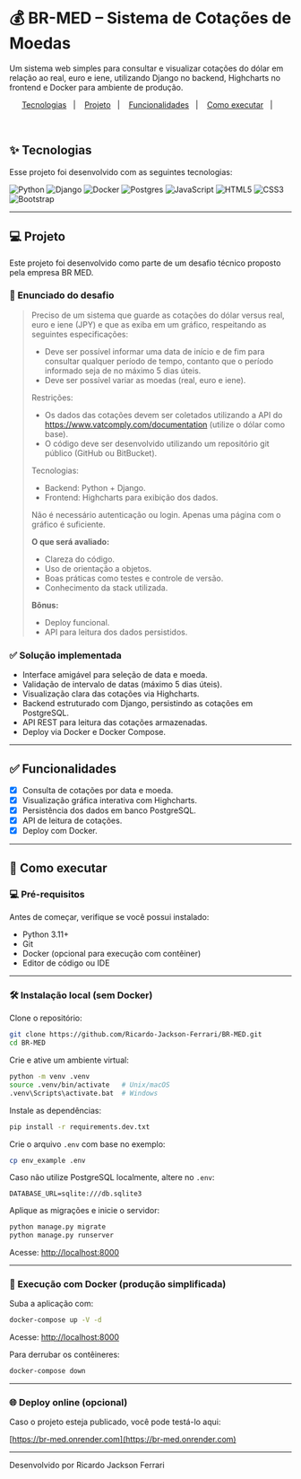 # 💰 BR-MED – Sistema de Cotações de Moedas

Um sistema web simples para consultar e visualizar cotações do dólar em relação ao real, euro e iene, utilizando Django no backend, Highcharts no frontend e Docker para ambiente de produção.

<p align="center">
  <a href="#-tecnologias">Tecnologias</a>&nbsp;&nbsp;&nbsp;|&nbsp;&nbsp;&nbsp;
  <a href="#-projeto">Projeto</a>&nbsp;&nbsp;&nbsp;|&nbsp;&nbsp;&nbsp;
  <a href="#-funcionalidades">Funcionalidades</a>&nbsp;&nbsp;&nbsp;|&nbsp;&nbsp;&nbsp;
  <a href="#-como-executar">Como executar</a>&nbsp;&nbsp;&nbsp;|&nbsp;&nbsp;&nbsp;
</p>

<br>

<a id="-tecnologias"></a>

## ✨ Tecnologias

Esse projeto foi desenvolvido com as seguintes tecnologias:

![Python](https://img.shields.io/badge/python-3670A0?style=for-the-badge&logo=python&logoColor=ffdd54)
![Django](https://img.shields.io/badge/django-%23092E20.svg?style=for-the-badge&logo=django&logoColor=white)
![Docker](https://img.shields.io/badge/docker-%230db7ed.svg?style=for-the-badge&logo=docker&logoColor=white)
![Postgres](https://img.shields.io/badge/postgres-%23316192.svg?style=for-the-badge&logo=postgresql&logoColor=white)
![JavaScript](https://img.shields.io/badge/JavaScript-F7DF1E?style=for-the-badge&logo=javascript&logoColor=white)
![HTML5](https://img.shields.io/badge/html5-%23E34F26.svg?style=for-the-badge&logo=html5&logoColor=white)
![CSS3](https://img.shields.io/badge/css3-%231572B6.svg?style=for-the-badge&logo=css3&logoColor=white)
![Bootstrap](https://img.shields.io/badge/bootstrap-%23563D7C.svg?style=for-the-badge&logo=bootstrap&logoColor=white)

---

<a id="-projeto"></a>

## 💻 Projeto

Este projeto foi desenvolvido como parte de um desafio técnico proposto pela empresa BR MED.

### 🧩 Enunciado do desafio

> Preciso de um sistema que guarde as cotações do dólar versus real, euro e iene (JPY) e que as exiba em um gráfico, respeitando as seguintes especificações:
>
> - Deve ser possível informar uma data de início e de fim para consultar qualquer período de tempo, contanto que o período informado seja de no máximo 5 dias úteis.
> - Deve ser possível variar as moedas (real, euro e iene).
>
> Restrições:
>
> - Os dados das cotações devem ser coletados utilizando a API do https://www.vatcomply.com/documentation (utilize o dólar como base).
> - O código deve ser desenvolvido utilizando um repositório git público (GitHub ou BitBucket).
>
> Tecnologias:
>
> - Backend: Python + Django.
> - Frontend: Highcharts para exibição dos dados.
>
> Não é necessário autenticação ou login. Apenas uma página com o gráfico é suficiente.
>
> **O que será avaliado:**
> - Clareza do código.
> - Uso de orientação a objetos.
> - Boas práticas como testes e controle de versão.
> - Conhecimento da stack utilizada.
>
> **Bônus:**
> - Deploy funcional.
> - API para leitura dos dados persistidos.

### ✅ Solução implementada

- Interface amigável para seleção de data e moeda.
- Validação de intervalo de datas (máximo 5 dias úteis).
- Visualização clara das cotações via Highcharts.
- Backend estruturado com Django, persistindo as cotações em PostgreSQL.
- API REST para leitura das cotações armazenadas.
- Deploy via Docker e Docker Compose.

---

<a id="-funcionalidades"></a>

## ✅ Funcionalidades

- [x] Consulta de cotações por data e moeda.
- [x] Visualização gráfica interativa com Highcharts.
- [x] Persistência dos dados em banco PostgreSQL.
- [x] API de leitura de cotações.
- [x] Deploy com Docker.

---

<a id="-como-executar"></a>

## 🚀 Como executar

### 💻 Pré-requisitos

Antes de começar, verifique se você possui instalado:

- Python 3.11+
- Git
- Docker (opcional para execução com contêiner)
- Editor de código ou IDE

---

### 🛠️ Instalação local (sem Docker)

Clone o repositório:

```bash
git clone https://github.com/Ricardo-Jackson-Ferrari/BR-MED.git
cd BR-MED
```

Crie e ative um ambiente virtual:

```bash
python -m venv .venv
source .venv/bin/activate   # Unix/macOS
.venv\Scripts\activate.bat  # Windows
```

Instale as dependências:

```bash
pip install -r requirements.dev.txt
```

Crie o arquivo `.env` com base no exemplo:

```bash
cp env_example .env
```

Caso não utilize PostgreSQL localmente, altere no `.env`:

```env
DATABASE_URL=sqlite:///db.sqlite3
```

Aplique as migrações e inicie o servidor:

```bash
python manage.py migrate
python manage.py runserver
```

Acesse: [http://localhost:8000](http://localhost:8000)

---

### 🐳 Execução com Docker (produção simplificada)

Suba a aplicação com:

```bash
docker-compose up -V -d
```

Acesse: [http://localhost:8000](http://localhost:8000)

Para derrubar os contêineres:

```bash
docker-compose down
```

---

### 🌐 Deploy online (opcional)

Caso o projeto esteja publicado, você pode testá-lo aqui:

[https://br-med.onrender.com](https://br-med.onrender.com)

---


Desenvolvido por Ricardo Jackson Ferrari
